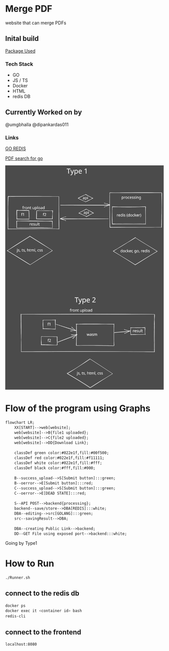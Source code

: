 # Merge PDF
website that can merge PDFs

## Inital build
[Package Used](https://www.npmjs.com/package/pdf-merger-js)

### Tech Stack
* GO
* JS / TS
* Docker
* HTML
* redis DB

## Currently Worked on by
@umgbhalla
@dipankardas011

### Links

[GO REDIS](https://github.com/gomodule/redigo)

[PDF search for go](https://pkg.go.dev/search?q=pdf)

![](./techStack.svg)

# Flow of the program using Graphs
```mermaid
flowchart LR;
    XX[START]-->web[website];
    web[website]-->B{file1 uploaded};
    web[website]-->C{file2 uploaded};
    web[website]-->DD{Download Link};

    classDef green color:#022e1f,fill:#00f500;
    classDef red color:#022e1f,fill:#f11111;
    classDef white color:#022e1f,fill:#fff;
    classDef black color:#fff,fill:#000;

    B--success_upload-->S[Submit button]:::green;
    B--oerror-->E[Submit button]:::red;
    C--success_upload-->S[Submit button]:::green;
    C--oerror-->E[DEAD STATE]:::red;

    S--API POST-->backend{processing};
    backend--save/store-->DBA[REDIS]:::white;
    DBA--editing-->src[GOLANG]:::green;
    src--savingResult-->DBA;

    DBA--creating Public Link-->backend;
    DD--GET File using exposed port-->backend:::white;
```

Going by Type1

# How to Run

```bash
./Runner.sh
```

## connect to the redis db

```bash
docker ps
docker exec it <container id> bash
redis-cli
```

## connect to the frontend

```url
localhost:8080
```